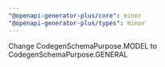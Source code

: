 ```yaml
---
"@openapi-generator-plus/core": minor
"@openapi-generator-plus/types": minor
---
```


Change CodegenSchemaPurpose.MODEL to CodegenSchemaPurpose.GENERAL
